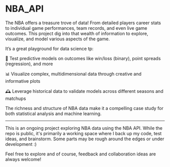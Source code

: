 # NBA_API

The NBA offers a treasure trove of data! From detailed players career stats to individual game performances, team records, and even live game outcomes. This project dig into that wealth of information to explore, visualize, and model various aspects of the game.

It’s a great playground for data science tp:

🧠 Test predictive models on outcomes like win/loss (binary), point spreads (regression), and more

📊 Visualize complex, multidimensional data through creative and informative plots

🕰️ Leverage historical data to validate models across different seasons and matchups

The richness and structure of NBA data make it a compelling case study for both statistical analysis and machine learning. 

-------
This is an ongoing project exploring NBA data using the NBA API. While the repo is public, it's primarily a working space where I back up my code, test ideas, and brainstorm. Some parts may be rough around the edges or under development :)

Feel free to explore
and of course, feedback and collaboration ideas are always welcome!
